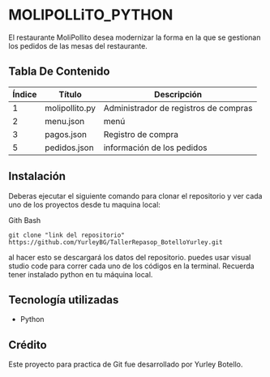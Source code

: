 # MOLIPOLLiTO_PYTHON

El restaurante MoliPollito desea modernizar la forma en la que se gestionan los pedidos de las mesas del restaurante.


## Tabla De Contenido
| Índice | Título |Descripción|
|--|------|------|
| 1 | molipollito.py|Administrador de registros de compras  |
| 2 | menu.json | menú|
| 3 | pagos.json | Registro de compra|
| 5 | pedidos.json | información de los pedidos|



## Instalación

Deberas ejecutar el siguiente comando para clonar el repositorio y ver cada uno de los proyectos  desde tu maquina local:
 
Gith Bash

~~~ 
git clone "link del repositorio" https://github.com/YurleyBG/TallerRepasop_BotelloYurley.git
~~~
al hacer esto se descargará  los datos del repositorio. puedes usar visual studio code para correr cada uno de los códigos en la terminal.
Recuerda tener instalado python en tu máquina local.

 ## Tecnología utilizadas

+ Python

## Crédito 
Este  proyecto para practica de  Git fue desarrollado por Yurley Botello.
